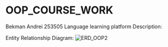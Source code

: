 # OOP_COURSE_WORK
Bekman Andrei 253505
Language learning platform
Description:

Entity Relationship Diagram:
![ERD_OOP2](https://github.com/sirxvj/OOP_COURSE_WORK/assets/119608123/3af43fc8-ff1d-457d-b017-70b6b2165217)
